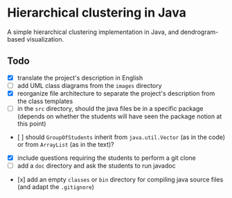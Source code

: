 # Hierarchical clustering in Java

A simple hierarchical clustering implementation in Java, and dendrogram-based visualization.

## Todo

- [x] translate the project's description in English
- [ ] add UML class diagrams from the `images` directory
- [x] reorganize file architecture to separate the project's description from the class templates
- [ ] in the `src` directory, should the java files be in a specific package (depends on whether the students will have seen the package notion at this point) 
- [ ] should `GroupOfStudents` inherit from `java.util.Vector` (as in the code) or from `ArrayList` (as in the text)? 
- [x] include questions requiring the students to perform a git clone 
- [ ] add a `doc` directory and ask the students to run javadoc 
- [x] add an empty `classes` or `bin` directory for compiling java source files (and adapt the `.gitignore`)

